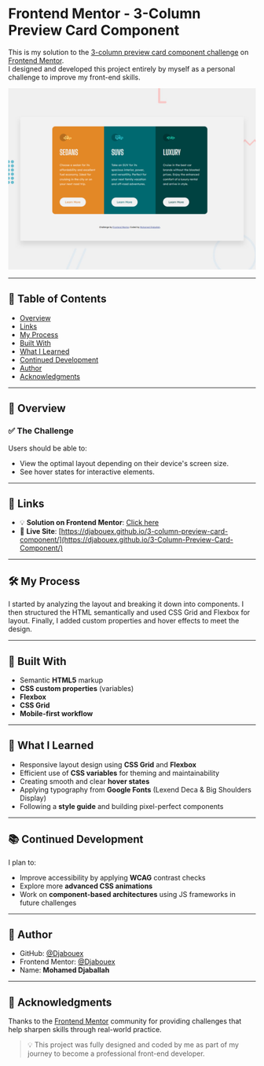 # Frontend Mentor - 3-Column Preview Card Component

This is my solution to the [3-column preview card component challenge](https://www.frontendmentor.io/challenges/3column-preview-card-component-pH92eAR2-) on [Frontend Mentor](https://www.frontendmentor.io/profile/Djabouex).  
I designed and developed this project entirely by myself as a personal challenge to improve my front-end skills.

![Design Preview](./design/desktop-preview.png)

---

## 📑 Table of Contents

- [Overview](#overview)
- [Links](#links)
- [My Process](#my-process)
- [Built With](#built-with)
- [What I Learned](#what-i-learned)
- [Continued Development](#continued-development)
- [Author](#author)
- [Acknowledgments](#acknowledgments)

---

## 🧐 Overview

### ✅ The Challenge

Users should be able to:

- View the optimal layout depending on their device's screen size.
- See hover states for interactive elements.

---

## 🔗 Links

- 💡 **Solution on Frontend Mentor**: [Click here](https://www.frontendmentor.io/solutions/3column-preview-card-component-XXXXXXXX)
- 🚀 **Live Site**: [https://djabouex.github.io/3-column-preview-card-component/](https://djabouex.github.io/3-Column-Preview-Card-Component/)

---

## 🛠 My Process

I started by analyzing the layout and breaking it down into components. I then structured the HTML semantically and used CSS Grid and Flexbox for layout. Finally, I added custom properties and hover effects to meet the design.

---

## 🧱 Built With

- Semantic **HTML5** markup
- **CSS custom properties** (variables)
- **Flexbox**
- **CSS Grid**
- **Mobile-first workflow**

---

## 🚀 What I Learned

- Responsive layout design using **CSS Grid** and **Flexbox**
- Efficient use of **CSS variables** for theming and maintainability
- Creating smooth and clear **hover states**
- Applying typography from **Google Fonts** (Lexend Deca & Big Shoulders Display)
- Following a **style guide** and building pixel-perfect components

---

## 📚 Continued Development

I plan to:

- Improve accessibility by applying **WCAG** contrast checks
- Explore more **advanced CSS animations**
- Work on **component-based architectures** using JS frameworks in future challenges

---

## 👤 Author

- GitHub: [@Djabouex](https://github.com/Djabouex)
- Frontend Mentor: [@Djabouex](https://www.frontendmentor.io/profile/Djabouex)
- Name: **Mohamed Djaballah**

---

## 🙏 Acknowledgments

Thanks to the [Frontend Mentor](https://www.frontendmentor.io) community for providing challenges that help sharpen skills through real-world practice.

> 💡 This project was fully designed and coded by me as part of my journey to become a professional front-end developer.
